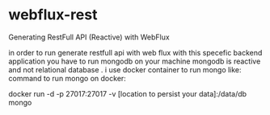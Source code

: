 # webflux-rest
Generating RestFull API (Reactive) with WebFlux

in order to run generate restfull api with web flux with this specefic backend application you have to run mongodb on your machine
mongodb is reactive and not relational database . i use docker container to run mongo like:
command to run mongo on docker:

docker run -d -p 27017:27017 -v [location to persist your data]:/data/db mongo
